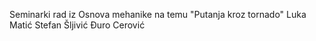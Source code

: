 Seminarki rad iz Osnova mehanike na temu "Putanja kroz tornado"
Luka Matić
Stefan Šljivić
Đuro Cerović
